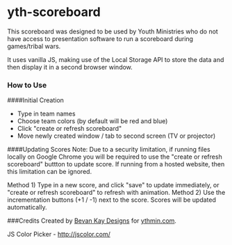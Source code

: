 # yth-scoreboard

This scoreboard was designed to be used by Youth Ministries who do not have access to presentation software to run a scoreboard during games/tribal wars.

It uses vanilla JS, making use of the Local Storage API to store the data and then display it in a second browser window.

### How to Use

####Initial Creation

- Type in team names
- Choose team colors (by default will be red and blue)
- Click "create or refresh scoreboard"
- Move newly created window / tab to second screen (TV or projector)

####Updating Scores
Note: Due to a security limitation, if running files locally on Google Chrome you will be required to use the "create or refresh scoreboard" buttton to update score.
If running from a hosted website, then this limitation can be ignored.

Method 1) Type in a new score, and click "save" to update immediately, or "create or refresh scoreboard" to refresh with animation.
Method 2) Use the incrementation buttons (+1 / -1) next to the score. Scores will be updated automatically.


###Credits
Created by [Bevan Kay Designs](https://bevankay.me) for [ythmin.com](http://ythmin.com).

JS Color Picker - http://jscolor.com/

